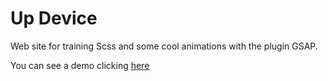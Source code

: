 # Up Device
Web site for training Scss and some cool animations with the plugin GSAP.
 
You can see a demo clicking [here](https://alvessleo.github.io/updevice-site/)

